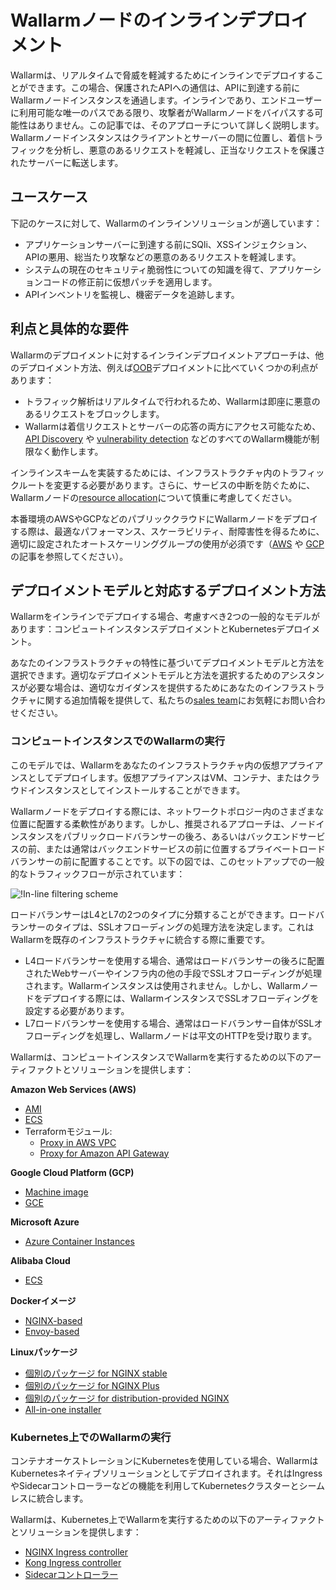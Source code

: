 # Wallarmノードのインラインデプロイメント

Wallarmは、リアルタイムで脅威を軽減するためにインラインでデプロイすることができます。この場合、保護されたAPIへの通信は、APIに到達する前にWallarmノードインスタンスを通過します。インラインであり、エンドユーザーに利用可能な唯一のパスである限り、攻撃者がWallarmノードをバイパスする可能性はありません。この記事では、そのアプローチについて詳しく説明します。
Wallarmノードインスタンスはクライアントとサーバーの間に位置し、着信トラフィックを分析し、悪意のあるリクエストを軽減し、正当なリクエストを保護されたサーバーに転送します。

## ユースケース

下記のケースに対して、Wallarmのインラインソリューションが適しています：

* アプリケーションサーバーに到達する前にSQli、XSSインジェクション、APIの悪用、総当たり攻撃などの悪意のあるリクエストを軽減します。
* システムの現在のセキュリティ脆弱性についての知識を得て、アプリケーションコードの修正前に仮想パッチを適用します。
* APIインベントリを監視し、機密データを追跡します。

## 利点と具体的な要件

Wallarmのデプロイメントに対するインラインデプロイメントアプローチは、他のデプロイメント方法、例えば[OOB](../oob/overview.md)デプロイメントに比べていくつかの利点があります：

* トラフィック解析はリアルタイムで行われるため、Wallarmは即座に悪意のあるリクエストをブロックします。
* Wallarmは着信リクエストとサーバーの応答の両方にアクセス可能なため、[API Discovery](../../about-wallarm/api-discovery.md) や [vulnerability detection](../../about-wallarm/detecting-vulnerabilities.md) などのすべてのWallarm機能が制限なく動作します。

インラインスキームを実装するためには、インフラストラクチャ内のトラフィックルートを変更する必要があります。さらに、サービスの中断を防ぐために、Wallarmノードの[resource allocation](../../admin-en/configuration-guides/allocate-resources-for-node.md)について慎重に考慮してください。

本番環境のAWSやGCPなどのパブリッククラウドにWallarmノードをデプロイする際は、最適なパフォーマンス、スケーラビリティ、耐障害性を得るために、適切に設定されたオートスケーリンググループの使用が必須です（[AWS](../../admin-en/installation-guides/amazon-cloud/autoscaling-overview.md) や [GCP](../../admin-en/installation-guides/google-cloud/autoscaling-overview.md) の記事を参照してください）。

## デプロイメントモデルと対応するデプロイメント方法

Wallarmをインラインでデプロイする場合、考慮すべき2つの一般的なモデルがあります：コンピュートインスタンスデプロイメントとKubernetesデプロイメント。

あなたのインフラストラクチャの特性に基づいてデプロイメントモデルと方法を選択できます。適切なデプロイメントモデルと方法を選択するためのアシスタンスが必要な場合は、適切なガイダンスを提供するためにあなたのインフラストラクチャに関する追加情報を提供して、私たちの[sales team](mailto:sales@wallarm.com)にお気軽にお問い合わせください。

### コンピュートインスタンスでのWallarmの実行

このモデルでは、Wallarmをあなたのインフラストラクチャ内の仮想アプライアンスとしてデプロイします。仮想アプライアンスはVM、コンテナ、またはクラウドインスタンスとしてインストールすることができます。

Wallarmノードをデプロイする際には、ネットワークトポロジー内のさまざまな位置に配置する柔軟性があります。しかし、推奨されるアプローチは、ノードインスタンスをパブリックロードバランサーの後ろ、あるいはバックエンドサービスの前、または通常はバックエンドサービスの前に位置するプライベートロードバランサーの前に配置することです。以下の図では、このセットアップでの一般的なトラフィックフローが示されています：

![!In-line filtering scheme](../../images/waf-installation/inline/wallarm-inline-deployment-scheme.png)

ロードバランサーはL4とL7の2つのタイプに分類することができます。ロードバランサーのタイプは、SSLオフローディングの処理方法を決定します。これはWallarmを既存のインフラストラクチャに統合する際に重要です。

* L4ロードバランサーを使用する場合、通常はロードバランサーの後ろに配置されたWebサーバーやインフラ内の他の手段でSSLオフローディングが処理されます。Wallarmインスタンスは使用されません。しかし、Wallarmノードをデプロイする際には、WallarmインスタンスでSSLオフローディングを設定する必要があります。
* L7ロードバランサーを使用する場合、通常はロードバランサー自体がSSLオフローディングを処理し、Wallarmノードは平文のHTTPを受け取ります。

Wallarmは、コンピュートインスタンスでWallarmを実行するための以下のアーティファクトとソリューションを提供します：

**Amazon Web Services (AWS)**

* [AMI](compute-instances/aws/aws-ami.md)
* [ECS](compute-instances/aws/aws-ecs.md)
* Terraformモジュール:
    * [Proxy in AWS VPC](compute-instances/aws/terraform-module-for-aws-vpc.md)
    * [Proxy for Amazon API Gateway](compute-instances/aws/terraform-module-for-aws-api-gateway.md)

**Google Cloud Platform (GCP)**

* [Machine image](compute-instances/gcp/machine-image.md)
* [GCE](compute-instances/gcp/gce.md)

**Microsoft Azure**

* [Azure Container Instances](compute-instances/azure/docker-image.md)

**Alibaba Cloud**

* [ECS](compute-instances/alibaba/docker-image.md)

**Dockerイメージ**

* [NGINX-based](compute-instances/docker/nginx-based.md)
* [Envoy-based](compute-instances/docker/envoy-based.md)

**Linuxパッケージ**

* [個別のパッケージ for NGINX stable](compute-instances/linux/individual-packages-nginx-stable.md)
* [個別のパッケージ for NGINX Plus](compute-instances/linux/individual-packages-nginx-plus.md)
* [個別のパッケージ for distribution-provided NGINX](compute-instances/linux/individual-packages-nginx-distro.md)
* [All-in-one installer](compute-instances/linux/all-in-one.md)

### Kubernetes上でのWallarmの実行

コンテナオーケストレーションにKubernetesを使用している場合、WallarmはKubernetesネイティブソリューションとしてデプロイされます。それはIngressやSidecarコントローラーなどの機能を利用してKubernetesクラスターとシームレスに統合します。

Wallarmは、Kubernetes上でWallarmを実行するための以下のアーティファクトとソリューションを提供します：

* [NGINX Ingress controller](../../admin-en/installation-kubernetes-en.md)
* [Kong Ingress controller](../kubernetes/kong-ingress-controller/deployment.md)
* [Sidecarコントローラー](../kubernetes/sidecar-proxy/deployment.md)